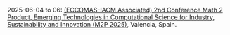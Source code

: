 2025-06-04 to 06: [(ECCOMAS-IACM Associated) 2nd Conference Math 2 Product, Emerging Technologies in Computational Science for Industry, Sustainability and Innovation (M2P 2025)](https://www.m2p2025.com/M2P2025/), Valencia, Spain.

